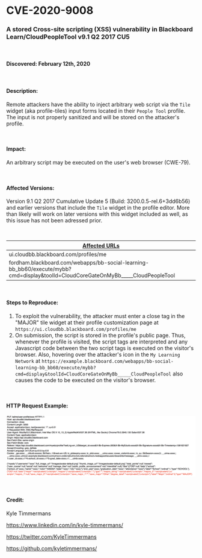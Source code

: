 # CVE-2020-9008

### A stored Cross-site scripting (XSS) vulnerability in Blackboard Learn/CloudPeopleTool v9.1 Q2 2017 CU5

</br>

#### Discovered: February 12th, 2020

</br>

#### Description:
Remote attackers have the ability to inject arbitrary web script via the `Tile` widget (aka profile-tiles) input forms located in their `People Tool` profile. The input is not properly sanitized and will be stored on the attacker's profile.

</br>

#### Impact:
An arbitrary script may be executed on the user's web browser (CWE-79).

</br>

#### Affected Versions:
Version 9.1 Q2 2017 Cumulative Update 5 (Build: 3200.0.5-rel.6+3dd6b56) and earlier versions that include the `Tile` widget in the profile editor. More than likely will work on later versions with this widget included as well, as this issue has not been adressed prior.

</br>

<ins>Affected URLs</ins> |
--- |
ui.cloudbb.blackboard.com/profiles/me |
fordham.blackboard.com/webapps/bb-social-learning-bb_bb60/execute/mybb?cmd=display&toolId=CloudCoreGateOnMyBb_____CloudPeopleTool |

</br>

#### Steps to Reproduce:
1. To exploit the vulnerability, the attacker must enter a <script> open and </script> close tag in the "MAJOR" tile widget at their
profile customization page at `https://ui.cloudbb.blackboard.com/profiles/me`
2. On submission, the script is stored in the profile's public page. Thus, whenever the profile is visited, the script tags are interpreted and any Javascript code between the two script tags is executed on the visitor's browser. Also, hovering over the attacker's icon in the `My Learning Network` at `https://example.blackboard.com/webapps/bb-social-learning-bb_bb60/execute/mybb?cmd=display&toolId=CloudCoreGateOnMyBb_____CloudPeopleTool` also causes the code to be executed on the visitor's browser.

</br>

#### HTTP Request Example:
![alt text](https://github.com/kyletimmermans/blackboard-xss/blob/master/packet_data.png "Example Packet Info")

</br>

#### Credit:
Kyle Timmermans

https://www.linkedin.com/in/kyle-timmermans/

https://twitter.com/KyleTimmermans

https://github.com/kyletimmermans/
